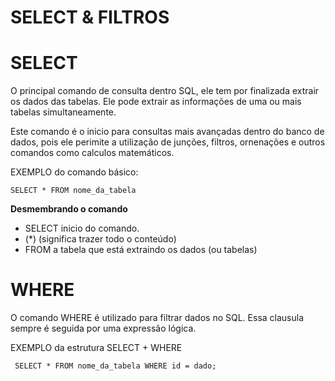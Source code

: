 # SELECT & FILTROS

# SELECT 
  O principal comando de consulta dentro SQL, ele tem por finalizada extrair os dados das tabelas.
  Ele pode extrair as informações de uma ou mais tabelas simultaneamente.
  
  Este comando é o inicio para consultas mais avançadas dentro do banco de dados, pois ele perimite a utilização de junções, filtros,
  ornenações e outros comandos como calculos matemáticos.
  
  EXEMPLO do comando básico:
  
  ```
  SELECT * FROM nome_da_tabela
  ```
  
  **Desmembrando o comando**
  
  * SELECT inicio do comando.
  * (*) (significa trazer todo o conteúdo)
  * FROM a tabela que está extraindo os dados (ou tabelas)
  
  
 # WHERE
 O comando WHERE é utilizado para filtrar dados no SQL. Essa clausula sempre é seguida por uma expressão lógica.
 
 EXEMPLO da estrutura SELECT + WHERE
 
 ```
  SELECT * FROM nome_da_tabela WHERE id = dado;
  ```
 
 
